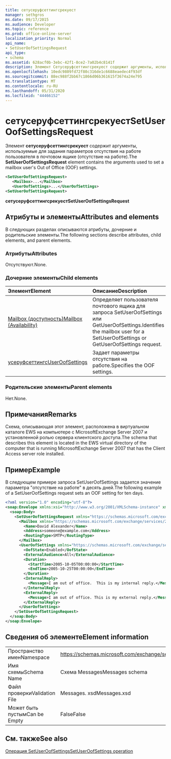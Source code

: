 ```yaml
---
title: сетусеруфсеттингсрекуест
manager: sethgros
ms.date: 09/17/2015
ms.audience: Developer
ms.topic: reference
ms.prod: office-online-server
localization_priority: Normal
api_name:
- SetUserOofSettingsRequest
api_type:
- schema
ms.assetid: 628acf0b-3ebc-42f1-8ce2-7a02b4c8141f
description: Элемент Сетусеруфсеттингсрекуест содержит аргументы, используемые для задания параметров отсутствия на работе пользователя в почтовом ящике (отсутствие на работе).
ms.openlocfilehash: 10edc9809fd72f80c316de1c6688eaedec4f93df
ms.sourcegitcommit: 88ec988f2bb67c1866d06b361615f3674a24e795
ms.translationtype: MT
ms.contentlocale: ru-RU
ms.lasthandoff: 05/31/2020
ms.locfileid: "44466152"
---
```

# <a name="setuseroofsettingsrequest"></a><span data-ttu-id="f360c-103">сетусеруфсеттингсрекуест</span><span class="sxs-lookup"><span data-stu-id="f360c-103">SetUserOofSettingsRequest</span></span>

<span data-ttu-id="f360c-104">Элемент **сетусеруфсеттингсрекуест** содержит аргументы, используемые для задания параметров отсутствия на работе пользователя в почтовом ящике (отсутствие на работе).</span><span class="sxs-lookup"><span data-stu-id="f360c-104">The **SetUserOofSettingsRequest** element contains the arguments used to set a mailbox user's Out of Office (OOF) settings.</span></span> 
  
```xml
<SetUserOofSettingsRequest>
   <Mailbox>...</Mailbox>
   <UserOofSettings>...</UserOofSettings>
<SetUserOofSettingsRequest>
```

 <span data-ttu-id="f360c-105">**сетусеруфсеттингсрекуест**</span><span class="sxs-lookup"><span data-stu-id="f360c-105">**SetUserOofSettingsRequest**</span></span>
## <a name="attributes-and-elements"></a><span data-ttu-id="f360c-106">Атрибуты и элементы</span><span class="sxs-lookup"><span data-stu-id="f360c-106">Attributes and elements</span></span>

<span data-ttu-id="f360c-107">В следующих разделах описываются атрибуты, дочерние и родительские элементы.</span><span class="sxs-lookup"><span data-stu-id="f360c-107">The following sections describe attributes, child elements, and parent elements.</span></span>
  
### <a name="attributes"></a><span data-ttu-id="f360c-108">Атрибуты</span><span class="sxs-lookup"><span data-stu-id="f360c-108">Attributes</span></span>

<span data-ttu-id="f360c-109">Отсутствуют.</span><span class="sxs-lookup"><span data-stu-id="f360c-109">None.</span></span>
  
### <a name="child-elements"></a><span data-ttu-id="f360c-110">Дочерние элементы</span><span class="sxs-lookup"><span data-stu-id="f360c-110">Child elements</span></span>

|<span data-ttu-id="f360c-111">**Элемент**</span><span class="sxs-lookup"><span data-stu-id="f360c-111">**Element**</span></span>|<span data-ttu-id="f360c-112">**Описание**</span><span class="sxs-lookup"><span data-stu-id="f360c-112">**Description**</span></span>|
|:-----|:-----|
|[<span data-ttu-id="f360c-113">Mailbox (доступность)</span><span class="sxs-lookup"><span data-stu-id="f360c-113">Mailbox (Availability)</span></span>](mailbox-availability.md) <br/> |<span data-ttu-id="f360c-114">Определяет пользователя почтового ящика для запроса SetUserOofSettings или GetUserOofSettings.</span><span class="sxs-lookup"><span data-stu-id="f360c-114">Identifies the mailbox user for a SetUserOofSettings or GetUserOofSettings request.</span></span>  <br/> |
|[<span data-ttu-id="f360c-115">усеруфсеттингс</span><span class="sxs-lookup"><span data-stu-id="f360c-115">UserOofSettings</span></span>](useroofsettings.md) <br/> |<span data-ttu-id="f360c-116">Задает параметры отсутствия на работе.</span><span class="sxs-lookup"><span data-stu-id="f360c-116">Specifies the OOF settings.</span></span>  <br/> |
   
### <a name="parent-elements"></a><span data-ttu-id="f360c-117">Родительские элементы</span><span class="sxs-lookup"><span data-stu-id="f360c-117">Parent elements</span></span>

<span data-ttu-id="f360c-118">Нет.</span><span class="sxs-lookup"><span data-stu-id="f360c-118">None.</span></span>
  
## <a name="remarks"></a><span data-ttu-id="f360c-119">Примечания</span><span class="sxs-lookup"><span data-stu-id="f360c-119">Remarks</span></span>

<span data-ttu-id="f360c-120">Схема, описывающая этот элемент, расположена в виртуальном каталоге EWS на компьютере с MicrosoftExchange Server 2007 и установленной ролью сервера клиентского доступа.</span><span class="sxs-lookup"><span data-stu-id="f360c-120">The schema that describes this element is located in the EWS virtual directory of the computer that is running MicrosoftExchange Server 2007 that has the Client Access server role installed.</span></span>
  
## <a name="example"></a><span data-ttu-id="f360c-121">Пример</span><span class="sxs-lookup"><span data-stu-id="f360c-121">Example</span></span>

<span data-ttu-id="f360c-122">В следующем примере запроса SetUserOofSettings задается значение параметра "отсутствие на работе" в десять дней.</span><span class="sxs-lookup"><span data-stu-id="f360c-122">The following example of a SetUserOofSettings request sets an OOF setting for ten days.</span></span>
  
```xml
<?xml version="1.0" encoding="utf-8"?>
<soap:Envelope xmlns:xsi="http://www.w3.org/2001/XMLSchema-instance" xmlns:xsd="http://www.w3.org/2001/XMLSchema" xmlns:soap="http://schemas.xmlsoap.org/soap/envelope/">
  <soap:Body>
    <SetUserOofSettingsRequest xmlns="https://schemas.microsoft.com/exchange/services/2006/messages">
      <Mailbox xmlns="https://schemas.microsoft.com/exchange/services/2006/types">
        <Name>David Alexander</Name>
        <Address>someone@example.com</Address>
        <RoutingType>SMTP</RoutingType>
      </Mailbox>
      <UserOofSettings xmlns="https://schemas.microsoft.com/exchange/services/2006/types">
        <OofState>Enabled</OofState>
        <ExternalAudience>All</ExternalAudience>
        <Duration>
          <StartTime>2005-10-05T00:00:00</StartTime>
          <EndTime>2005-10-25T00:00:00</EndTime>
        </Duration>
        <InternalReply>
          <Message>I am out of office.  This is my internal reply.</Message>
        </InternalReply>
        <ExternalReply>
          <Message>I am out of office. This is my external reply.</Message>
        </ExternalReply>
      </UserOofSettings>
    </SetUserOofSettingsRequest>
  </soap:Body>
</soap:Envelope>
```

## <a name="element-information"></a><span data-ttu-id="f360c-123">Сведения об элементе</span><span class="sxs-lookup"><span data-stu-id="f360c-123">Element information</span></span>

|||
|:-----|:-----|
|<span data-ttu-id="f360c-124">Пространство имен</span><span class="sxs-lookup"><span data-stu-id="f360c-124">Namespace</span></span>  <br/> |https://schemas.microsoft.com/exchange/services/2006/messages  <br/> |
|<span data-ttu-id="f360c-125">Имя схемы</span><span class="sxs-lookup"><span data-stu-id="f360c-125">Schema Name</span></span>  <br/> |<span data-ttu-id="f360c-126">Схема Messages</span><span class="sxs-lookup"><span data-stu-id="f360c-126">Messages schema</span></span>  <br/> |
|<span data-ttu-id="f360c-127">Файл проверки</span><span class="sxs-lookup"><span data-stu-id="f360c-127">Validation File</span></span>  <br/> |<span data-ttu-id="f360c-128">Messages. xsd</span><span class="sxs-lookup"><span data-stu-id="f360c-128">Messages.xsd</span></span>  <br/> |
|<span data-ttu-id="f360c-129">Может быть пустым</span><span class="sxs-lookup"><span data-stu-id="f360c-129">Can be Empty</span></span>  <br/> |<span data-ttu-id="f360c-130">False</span><span class="sxs-lookup"><span data-stu-id="f360c-130">False</span></span>  <br/> |
   
## <a name="see-also"></a><span data-ttu-id="f360c-131">См. также</span><span class="sxs-lookup"><span data-stu-id="f360c-131">See also</span></span>



[<span data-ttu-id="f360c-132">Операция SetUserOofSettings</span><span class="sxs-lookup"><span data-stu-id="f360c-132">SetUserOofSettings operation</span></span>](setuseroofsettings-operation.md)

